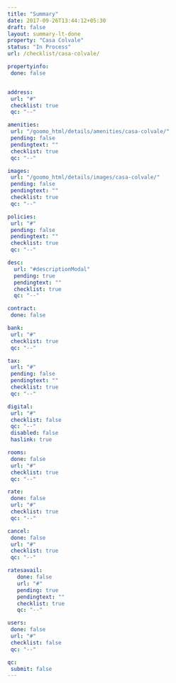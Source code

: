```yaml
---
title: "Summary"
date: 2017-09-26T13:44:12+05:30
draft: false
layout: summary-lt-done
property: "Casa Colvale"
status: "In Process"
url: /checklist/casa-colvale/

propertyinfo:
 done: false


address:
 url: "#"
 checklist: true
 qc: "--"

amenities:
 url: "/goomo_html/details/amenities/casa-colvale/"
 pending: false
 pendingtext: ""
 checklist: true
 qc: "--"

images:
 url: "/goomo_html/details/images/casa-colvale/"
 pending: false
 pendingtext: ""
 checklist: true
 qc: "--"

policies:
 url: "#"
 pending: false
 pendingtext: ""
 checklist: true
 qc: "--"

desc:
  url: "#descriptionModal"
  pending: true
  pendingtext: ""
  checklist: true
  qc: "--"

contract:
 done: false

bank:
 url: "#"
 checklist: true
 qc: "--"

tax:
 url: "#"
 pending: false
 pendingtext: ""
 checklist: true
 qc: "--"

digital:
 url: "#"
 checklist: false
 qc: "--"
 disabled: false
 haslink: true

rooms:
 done: false
 url: "#"
 checklist: true
 qc: "--"

rate:
 done: false
 url: "#"
 checklist: true
 qc: "--"

cancel:
 done: false
 url: "#"
 checklist: true
 qc: "--"

ratesavail:
   done: false
   url: "#"
   pending: true
   pendingtext: ""
   checklist: true
   qc: "--"

users:
 done: false
 url: "#"
 checklist: false
 qc: "--"

qc:
 submit: false
---
```


